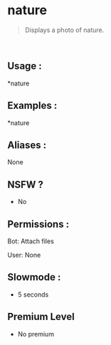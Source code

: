 # nature

> Displays a photo of nature.

<br>

## Usage :

*nature

## Examples :

*nature

## Aliases :

None

## NSFW ?

- No

## Permissions :

Bot: Attach files
<br>

User: None

## Slowmode :

- 5 seconds

## Premium Level

- No premium